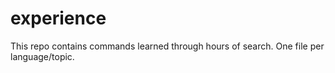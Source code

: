 # experience
This repo contains commands learned through hours of search. One file per language/topic.
